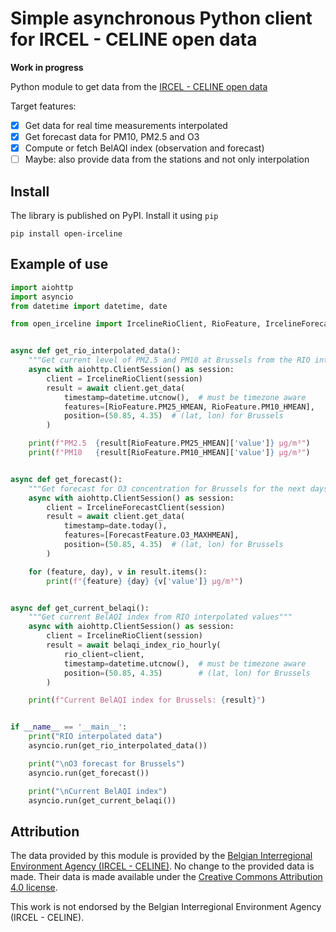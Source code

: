 # Simple asynchronous Python client for IRCEL - CELINE open data

**Work in progress**

Python module to get data from the [IRCEL - CELINE open data](https://irceline.be/en/documentation/open-data)

Target features:

- [X] Get data for real time measurements interpolated
- [X] Get forecast data for PM10, PM2.5 and O3
- [X] Compute or fetch BelAQI index (observation and forecast)
- [ ] Maybe: also provide data from the stations and not only interpolation

## Install

The library is published on PyPI.  Install it using `pip`

```shell
pip install open-irceline
```

## Example of use

```python
import aiohttp
import asyncio
from datetime import datetime, date

from open_irceline import IrcelineRioClient, RioFeature, IrcelineForecastClient, ForecastFeature, belaqi_index_rio_hourly


async def get_rio_interpolated_data():
    """Get current level of PM2.5 and PM10 at Brussels from the RIO interpolated data"""
    async with aiohttp.ClientSession() as session:
        client = IrcelineRioClient(session)
        result = await client.get_data(
            timestamp=datetime.utcnow(),  # must be timezone aware
            features=[RioFeature.PM25_HMEAN, RioFeature.PM10_HMEAN],
            position=(50.85, 4.35)  # (lat, lon) for Brussels
        )

    print(f"PM2.5  {result[RioFeature.PM25_HMEAN]['value']} µg/m³")
    print(f"PM10   {result[RioFeature.PM10_HMEAN]['value']} µg/m³")


async def get_forecast():
    """Get forecast for O3 concentration for Brussels for the next days"""
    async with aiohttp.ClientSession() as session:
        client = IrcelineForecastClient(session)
        result = await client.get_data(
            timestamp=date.today(),
            features=[ForecastFeature.O3_MAXHMEAN],
            position=(50.85, 4.35)  # (lat, lon) for Brussels
        )

    for (feature, day), v in result.items():
        print(f"{feature} {day} {v['value']} µg/m³")


async def get_current_belaqi():
    """Get current BelAQI index from RIO interpolated values"""
    async with aiohttp.ClientSession() as session:
        client = IrcelineRioClient(session)
        result = await belaqi_index_rio_hourly(
            rio_client=client,
            timestamp=datetime.utcnow(),  # must be timezone aware
            position=(50.85, 4.35)        # (lat, lon) for Brussels
        )

    print(f"Current BelAQI index for Brussels: {result}")


if __name__ == '__main__':
    print("RIO interpolated data")
    asyncio.run(get_rio_interpolated_data())

    print("\nO3 forecast for Brussels")
    asyncio.run(get_forecast())

    print("\nCurrent BelAQI index")
    asyncio.run(get_current_belaqi())
```

## Attribution

The data provided by this module is provided by the [Belgian Interregional Environment Agency (IRCEL - CELINE)](https://www.irceline.be/en). 
No change to the provided data is made. 
Their data is made available under the [Creative Commons Attribution 4.0 license](https://creativecommons.org/licenses/by/4.0/). 

This work is not endorsed by the Belgian Interregional Environment Agency (IRCEL - CELINE).


